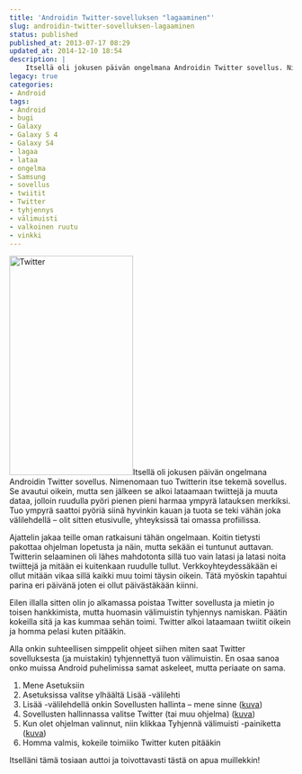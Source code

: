 ```yaml
---
title: 'Androidin Twitter-sovelluksen "lagaaminen"'
slug: androidin-twitter-sovelluksen-lagaaminen
status: published
published_at: 2013-07-17 08:29
updated_at: 2014-12-10 18:54
description: |
    Itsellä oli jokusen päivän ongelmana Androidin Twitter sovellus. Nimenomaan tuo Twitterin itse tekemä sovellus. Se avautui oikein, mutta sen jälkeen se alkoi lataamaan twiittejä ja muuta dataa, jolloin ruudulla pyöri pienen pieni harmaa ympyrä latauksen merkiksi. Tuo ympyrä saattoi pyöriä siinä hyvinkin kauan ja tuota se teki vähän joka välilehdellä – olit sitten etusivulle, yhteyksissä… Jatka lukemista Androidin Twitter-sovelluksen ”lagaaminen”
legacy: true
categories:
- Android
tags:
- Android
- bugi
- Galaxy
- Galaxy S 4
- Galaxy S4
- lagaa
- lataa
- ongelma
- Samsung
- sovellus
- twiitit
- Twitter
- tyhjennys
- välimuisti
- valkoinen ruutu
- vinkki
---
```


<p><a href="https://cdn.markokaartinen.net/uploads/2013/07/Screenshot_2013-07-17-08-18-25.png"><img loading="lazy" decoding="async" class="alignright  wp-image-4100" src="https://cdn.markokaartinen.net/uploads/2013/07/Screenshot_2013-07-17-08-18-25-610x1084.png" alt="Twitter" width="220" height="390" /></a>Itsellä oli jokusen päivän ongelmana Androidin Twitter sovellus. Nimenomaan tuo Twitterin itse tekemä sovellus. Se avautui oikein, mutta sen jälkeen se alkoi lataamaan twiittejä ja muuta dataa, jolloin ruudulla pyöri pienen pieni harmaa ympyrä latauksen merkiksi. Tuo ympyrä saattoi pyöriä siinä hyvinkin kauan ja tuota se teki vähän joka välilehdellä &#8211; olit sitten etusivulle, yhteyksissä tai omassa profiilissa.</p>
<p>Ajattelin jakaa teille oman ratkaisuni tähän ongelmaan. Koitin tietysti pakottaa ohjelman lopetusta ja näin, mutta sekään ei tuntunut auttavan. Twitterin selaaminen oli lähes mahdotonta sillä tuo vain latasi ja latasi noita twiittejä ja mitään ei kuitenkaan ruudulle tullut. Verkkoyhteydessäkään ei ollut mitään vikaa sillä kaikki muu toimi täysin oikein. Tätä myöskin tapahtui parina eri päivänä joten ei ollut päivästäkään kiinni.</p>
<p>Eilen illalla sitten olin jo alkamassa poistaa Twitter sovellusta ja mietin jo toisen hankkimista, mutta huomasin välimuistin tyhjennys namiskan. Päätin kokeilla sitä ja kas kummaa sehän toimi. Twitter alkoi lataamaan twiitit oikein ja homma pelasi kuten pitääkin.</p>
<p>Alla onkin suhteellisen simppelit ohjeet siihen miten saat Twitter sovelluksesta (ja muistakin) tyhjennettyä tuon välimuistin. En osaa sanoa onko muissa Android puhelimissa samat askeleet, mutta periaate on sama.</p>
<ol>
<li><span style="line-height: 13px;">Mene Asetuksiin</span></li>
<li>Asetuksissa valitse ylhäältä Lisää -välilehti</li>
<li>Lisää -välilehdellä onkin Sovellusten hallinta &#8211; mene sinne (<a href="https://cdn.markokaartinen.net/uploads/2013/07/Screenshot_2013-07-17-08-12-29.png">kuva</a>)</li>
<li>Sovellusten hallinnassa valitse Twitter (tai muu ohjelma) (<a href="https://cdn.markokaartinen.net/uploads/2013/07/Screenshot_2013-07-17-08-12-53.png">kuva</a>)</li>
<li>Kun olet ohjelman valinnut, niin klikkaa Tyhjennä välimuisti -painiketta (<a href="https://cdn.markokaartinen.net/uploads/2013/07/Screenshot_2013-07-17-08-12-17.png">kuva</a>)</li>
<li>Homma valmis, kokeile toimiiko Twitter kuten pitääkin</li>
</ol>
<p>Itselläni tämä tosiaan auttoi ja toivottavasti tästä on apua muillekkin!</p>